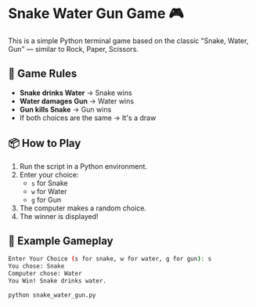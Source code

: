 # Snake Water Gun Game 🎮

This is a simple Python terminal game based on the classic "Snake, Water, Gun" — similar to Rock, Paper, Scissors.

## 🎯 Game Rules

- **Snake drinks Water** → Snake wins
- **Water damages Gun** → Water wins
- **Gun kills Snake** → Gun wins
- If both choices are the same → It's a draw

## 📦 How to Play

1. Run the script in a Python environment.
2. Enter your choice:
   - `s` for Snake
   - `w` for Water
   - `g` for Gun
3. The computer makes a random choice.
4. The winner is displayed!

## 🧠 Example Gameplay

```bash
Enter Your Choice (s for snake, w for water, g for gun): s
You chose: Snake
Computer chose: Water
You Win! Snake drinks water.

python snake_water_gun.py
